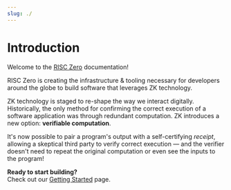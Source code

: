 ```yaml
---
slug: ./
---
```


# Introduction

Welcome to the [RISC Zero][external-risc-zero] documentation!

RISC Zero is creating the infrastructure & tooling necessary for
developers around the globe to build software that leverages ZK technology.

ZK technology is staged to re-shape the way we interact digitally. Historically,
the only method for confirming the correct execution of a software application
was through redundant computation. ZK introduces a new option: **verifiable
computation**.

It's now possible to pair a program's output with a self-certifying _receipt_,
allowing a skeptical third party to verify correct execution — and the verifier
doesn't need to repeat the original computation or even see the inputs to the
program!

**Ready to start building?** <br/>
Check out our [Getting Started][docs-getting-started] page.

[docs-getting-started]: ./getting-started.md
[external-risc-zero]: https://www.risczero.com
